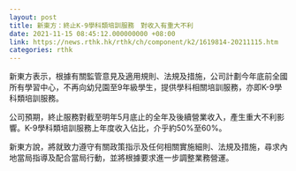 ```yaml
---
layout: post
title: 新東方：終止K-9學科類培訓服務　對收入有重大不利
date: 2021-11-15 08:45:12.000000000 +08:00
link: https://news.rthk.hk/rthk/ch/component/k2/1619814-20211115.htm
categories: rthk
---
```


新東方表示，根據有關監管意見及適用規則、法規及措施，公司計劃今年底前全國所有學習中心，不再向幼兒園至9年級學生，提供學科相關培訓服務，亦即K-9學科類培訓服務。

公司預期，終止服務對截至明年5月底止的全年及後續營業收入，產生重大不利影響。K-9學科類培訓服務上年度收入佔比，介乎約50%至60%。

新東方說，將就致力遵守有關政策指示及任何相關實施細則、法規及措施，尋求內地當局指導及配合當局行動，並將根據要求進一步調整業務營運。
